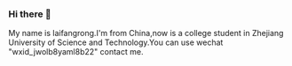 ### Hi there 👋
My name is laifangrong.I'm from China,now is a college student in Zhejiang University of Science and Technology.You can use wechat "wxid_jwolb8yaml8b22" contact me.
<!--
**LinineTy/LinineTy** is a ✨ _special_ ✨ repository because its `README.md` (this file) appears on your GitHub profile.

Here are some ideas to get you started:

- 🔭 I’m currently working on industrial design...
- 🌱 I’m currently learning Java and Python...
- 👯 I’m looking to collaborate on ...
- 🤔 I’m looking for help with ...
- 💬 Ask me about ...
- 📫 How to reach me: ...
- 😄 Pronouns: ...
- ⚡ Fun fact: ...
-->

